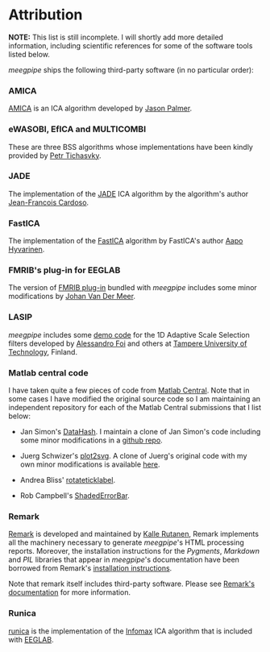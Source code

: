 Attribution
========

__NOTE:__ This list is still incomplete. I will shortly add more detailed 
information, including scientific references for some of the software 
tools listed below. 

_meegpipe_ ships the following third-party software (in no particular order):



### AMICA

[AMICA][amica] is an ICA algorithm developed by [Jason Palmer][jason]. 

[amica]: http://sccn.ucsd.edu/~jason/amica_web.html
[jason]: http://sccn.ucsd.edu/~jason/


### eWASOBI, EfICA and MULTICOMBI

These are three BSS algorithms whose implementations have been kindly
provided by [Petr Tichasvky][petr].

[petr]: http://si.utia.cas.cz/Tichavsky.html

### JADE

The implementation of the [JADE][jade] ICA algorithm by the algorithm's
author [Jean-Francois Cardoso][cardoso].

[jade]: http://perso.telecom-paristech.fr/~cardoso/Algo/Jade/jadeR.m
[cardoso]: http://perso.telecom-paristech.fr/~cardoso/

### FastICA

The implementation of the [FastICA][fastica] algorithm by FastICA's author
[Aapo Hyvarinen][aapo].

[aapo]: http://www.cs.helsinki.fi/u/ahyvarin/
[fastica]: http://research.ics.aalto.fi/ica/fastica/

### FMRIB's plug-in for EEGLAB

The version of [FMRIB plug-in][fmrib] bundled with _meegpipe_ includes
some minor modifications by [Johan Van Der Meer][johan]. 

[johan]: http://nl.linkedin.com/pub/johan-van-der-meer/10/554/3a0
[fmrib]: http://www.fmrib.ox.ac.uk/eeglab/fmribplugin/


### LASIP

_meegpipe_ includes some [demo code][lasip] for the 1D Adaptive Scale
Selection filters developed by [Alessandro Foi][foi] and others at 
[Tampere University of Technology][tut], Finland.

[lasip]: http://www.cs.tut.fi/~lasip/1D/
[foi]: http://www.cs.tut.fi/~foi/
[tut]: http://www.tut.fi


### Matlab central code

I have taken quite a few pieces of code from [Matlab Central][mcentral]. 
Note that in some cases I have modified the original source code so I am 
maintaining an independent repository for each of the Matlab Central 
submissions that I list below:

[mcentral]: http://www.mathworks.nl/matlabcentral/

* Jan Simon's [DataHash][datahash]. I maintain a clone of Jan Simon's code
including some minor modifications in a [github repo][external-datahash].

[datahash]: http://www.mathworks.com/matlabcentral/fileexchange/31272
[external-datahash]: https://github.com/germangh/matlab_external_datahash

* Juerg Schwizer's [plot2svg][plot2svg]. A clone of Juerg's original code 
with my own minor modifications is available [here][external-plot2svg].

[external-plot2svg]: https://github.com/germangh/matlab_external_plot2svg
[plot2svg]: http://www.mathworks.nl/matlabcentral/fileexchange/7401-scalable-vector-graphics-svg-export-of-figures


* Andrea Bliss' [rotateticklabel][rotateticklabel].

[rotateticklabel]: http://www.mathworks.nl/matlabcentral/fileexchange/8722-rotate-tick-label


* Rob Campbell's [ShadedErrorBar][shadederrorbar].

[shadederrorbar]: http://www.mathworks.com/matlabcentral/fileexchange/26311

### Remark

[Remark][remark] is developed and maintained by [Kalle Rutanen][kalle], 
Remark implements all the machinery necessary to generate _meegpipe_'s
HTML processing reports. Moreover, the installation instructions for 
the _Pygments_, _Markdown_ and _PIL_ libraries that appear in _meegpipe_'s
documentation have been borrowed from Remark's 
[installation instructions][remark-install]. 

Note that remark itself includes third-party software. Please see 
[Remark's documentation][remark-install] for more information. 

[kalle]: http://kaba.hilvi.org/homepage/
[remark]: http://kaba.hilvi.org/remark/remark.htm
[remark-install]: http://kaba.hilvi.org/remark/installation.htm

### Runica

[runica][runica] is the implementation of the [Infomax][infomax] ICA 
algorithm that is included with [EEGLAB][eeglab].

[eeglab]: http://sccn.ucsd.edu/eeglab/
[runica]: http://sccn.ucsd.edu/eeglab/allfunctions/runica.html
[infomax]: http://en.wikipedia.org/wiki/Infomax



